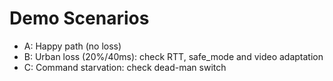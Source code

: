 # Demo Scenarios
- A: Happy path (no loss)
- B: Urban loss (20%/40ms): check RTT, safe_mode and video adaptation
- C: Command starvation: check dead-man switch 
